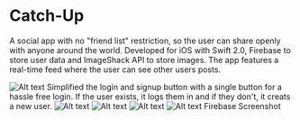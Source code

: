 # Catch-Up
A social app with no "friend list" restriction, so the user can share openly with anyone around the world. Developed for iOS with Swift 2.0, Firebase to store user data and ImageShack API to store images. The app features a real-time feed where the user can see other users posts. 

![Alt text](https://cloud.githubusercontent.com/assets/8655417/13544398/b01041d2-e243-11e5-8174-ddeb75cea1c5.png) 
Simplified the login and signup button with a single button for a hassle free login. If the user exists, it logs them in and if they don't, it creats a new user.
![Alt text](https://cloud.githubusercontent.com/assets/8655417/13544402/b69717ce-e243-11e5-884f-251d5017d58b.png)
![Alt text](https://cloud.githubusercontent.com/assets/8655417/13544405/bbc3eac4-e243-11e5-861c-e96d3c79e919.png)
![Alt text](https://cloud.githubusercontent.com/assets/8655417/13544407/c037dfd4-e243-11e5-9f55-59f6882e1810.png)
![Alt text](https://cloud.githubusercontent.com/assets/8655417/13544604/e7d700fe-e245-11e5-801c-4a1622f75704.png)
Firebase Screenshot

